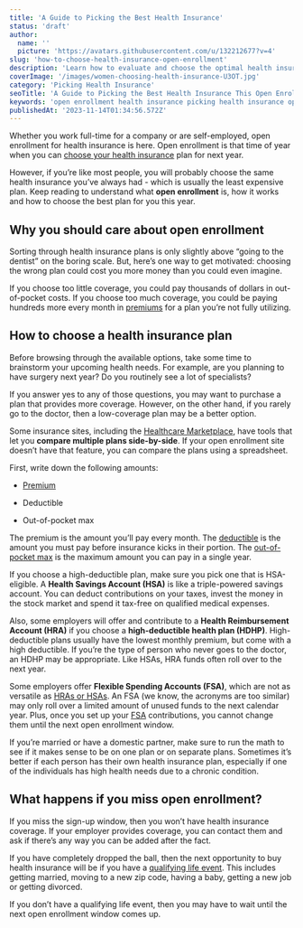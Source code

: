 ```yaml
---
title: 'A Guide to Picking the Best Health Insurance'
status: 'draft'
author:
  name: ''
  picture: 'https://avatars.githubusercontent.com/u/132212677?v=4'
slug: 'how-to-choose-health-insurance-open-enrollment'
description: 'Learn how to evaluate and choose the optimal health insurance plan during open enrollment to maximize your coverage and manage costs.'
coverImage: '/images/women-choosing-health-insurance-U3OT.jpg'
category: 'Picking Health Insurance'
seoTitle: 'A Guide to Picking the Best Health Insurance This Open Enrollment'
keywords: 'open enrollment health insurance picking health insurance open enrollment how to choose health insurance health insurance open enrollment guide, health insurance, open enrollment, choose/picking health insurance, compare plans, high deductible plan, HSA, FSA, HRA'
publishedAt: '2023-11-14T01:34:56.572Z'
---
```


Whether you work full-time for a company or are self-employed, open enrollment for health insurance is here. Open enrollment is that time of year when you can [choose your health insurance](/blog/health-insurance-lingo-key-terms-guide) plan for next year.

However, if you’re like most people, you will probably choose the same health insurance you’ve always had - which is usually the least expensive plan. Keep reading to understand what **open enrollment** is, how it works and how to choose the best plan for you this year.

## Why you should care about open enrollment

Sorting through health insurance plans is only slightly above “going to the dentist” on the boring scale. But, here’s one way to get motivated: choosing the wrong plan could cost you more money than you could even imagine.

If you choose too little coverage, you could pay thousands of dollars in out-of-pocket costs. If you choose too much coverage, you could be paying hundreds more every month in [premiums](/blog/health-insurance-lingo-key-terms-guide) for a plan you’re not fully utilizing.

## How to choose a health insurance plan 

Before browsing through the available options, take some time to brainstorm your upcoming health needs. For example, are you planning to have surgery next year? Do you routinely see a lot of specialists?

If you answer yes to any of those questions, you may want to purchase a plan that provides more coverage. However, on the other hand, if you rarely go to the doctor, then a low-coverage plan may be a better option.

Some insurance sites, including the [Healthcare Marketplace](https://www.healthcare.gov/), have tools that let you **compare multiple plans side-by-side**. If your open enrollment site doesn’t have that feature, you can compare the plans using a spreadsheet.

First, write down the following amounts:

- [Premium](/blog/a-simple-guide-to-health-insurance-lingo-15-key-terms-clarified)

- Deductible

- Out-of-pocket max

The premium is the amount you’ll pay every month. The [deductible](/blog/a-simple-guide-to-health-insurance-lingo-15-key-terms-clarified) is the amount you must pay before insurance kicks in their portion. The [out-of-pocket max](/blog/a-simple-guide-to-health-insurance-lingo-15-key-terms-clarified) is the maximum amount you can pay in a single year.

If you choose a high-deductible plan, make sure you pick one that is HSA-eligible. A **Health Savings Account (HSA)** is like a triple-powered savings account. You can deduct contributions on your taxes, invest the money in the stock market and spend it tax-free on qualified medical expenses.

Also, some employers will offer and contribute to a **Health Reimbursement Account (HRA)** if you choose a **high-deductible health plan (HDHP)**. High-deductible plans usually have the lowest monthly premium, but come with a high deductible. If you’re the type of person who never goes to the doctor, an HDHP may be appropriate. Like HSAs, HRA funds often roll over to the next year.

Some employers offer **Flexible Spending Accounts (FSA)**, which are not as versatile as [HRAs or HSAs](/blog/health-savings-hsas-hras-and-fsas-explained). An FSA (we know, the acronyms are too similar) may only roll over a limited amount of unused funds to the next calendar year. Plus, once you set up your [FSA](/blog/health-savings-hsas-hras-and-fsas-explained) contributions, you cannot change them until the next open enrollment window.

If you’re married or have a domestic partner, make sure to run the math to see if it makes sense to be on one plan or on separate plans. Sometimes it’s better if each person has their own health insurance plan, especially if one of the individuals has high health needs due to a chronic condition.

## What happens if you miss open enrollment?

If you miss the sign-up window, then you won’t have health insurance coverage. If your employer provides coverage, you can contact them and ask if there’s any way you can be added after the fact.

If you have completely dropped the ball, then the next opportunity to buy health insurance will be if you have a [qualifying life event](https://www.healthcare.gov/glossary/qualifying-life-event). This includes getting married, moving to a new zip code, having a baby, getting a new job or getting divorced.

If you don’t have a qualifying life event, then you may have to wait until the next open enrollment window comes up.

